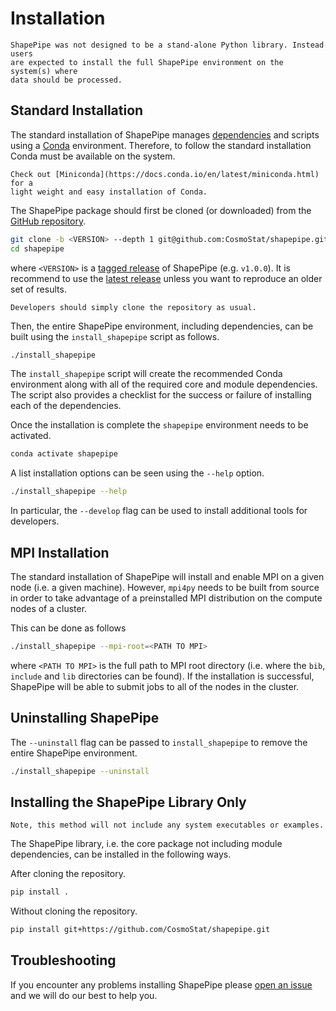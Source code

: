 # Installation

```{important}
ShapePipe was not designed to be a stand-alone Python library. Instead users
are expected to install the full ShapePipe environment on the system(s) where
data should be processed.
```

## Standard Installation

The standard installation of ShapePipe manages [dependencies](dependencies.md)
and scripts using a [Conda](https://docs.conda.io/en/latest/) environment.
Therefore, to follow the standard installation Conda must be available on the
system.

```{tip}
Check out [Miniconda](https://docs.conda.io/en/latest/miniconda.html) for a
light weight and easy installation of Conda.
```

The ShapePipe package should first be cloned (or downloaded) from the
[GitHub repository](https://github.com/CosmoStat/shapepipe).

```bash
git clone -b <VERSION> --depth 1 git@github.com:CosmoStat/shapepipe.git
cd shapepipe
```

where `<VERSION>` is a
[tagged release](https://github.com/CosmoStat/shapepipe/releases) of ShapePipe
(e.g. `v1.0.0`). It is recommend to use the
[latest release](https://github.com/CosmoStat/shapepipe/releases/latest)
unless you want to reproduce an older set of results.

```{note}
Developers should simply clone the repository as usual.
```

Then, the entire ShapePipe environment, including dependencies, can be built
using the `install_shapepipe` script as follows.

```bash
./install_shapepipe
```

The `install_shapepipe` script will create the recommended Conda environment
along with all of the required core and module dependencies. The script also
provides a checklist for the success or failure of installing each of the
dependencies.

Once the installation is complete the `shapepipe` environment needs to be
activated.

```bash
conda activate shapepipe
```

A list installation options can be seen using the `--help` option.

```bash
./install_shapepipe --help
```

In particular, the `--develop` flag can be used to install additional tools
for developers.

## MPI Installation

The standard installation of ShapePipe will install and enable MPI on a given
node (i.e. a given machine). However, `mpi4py` needs to be built from source
in order to take advantage of a preinstalled MPI distribution on the compute
nodes of a cluster.

This can be done as follows

```bash
./install_shapepipe --mpi-root=<PATH TO MPI>
```

where `<PATH TO MPI>` is the full path to MPI root directory (i.e. where the
`bib`, `include` and `lib` directories can be found). If the installation is
successful, ShapePipe will be able to submit jobs to all of the nodes in the
cluster.

## Uninstalling ShapePipe

The `--uninstall` flag can be passed to `install_shapepipe` to remove the
entire ShapePipe environment.

```bash
./install_shapepipe --uninstall
```

## Installing the ShapePipe Library Only

```{warning}
Note, this method will not include any system executables or examples.
```

The ShapePipe library, i.e. the core package not including module
dependencies, can be installed in the following ways.

After cloning the repository.

```bash
pip install .
```

Without cloning the repository.

```bash
pip install git+https://github.com/CosmoStat/shapepipe.git
```

## Troubleshooting

If you encounter any problems installing ShapePipe please
[open an issue](https://github.com/CosmoStat/shapepipe/issues/new/choose) and
we will do our best to help you.
